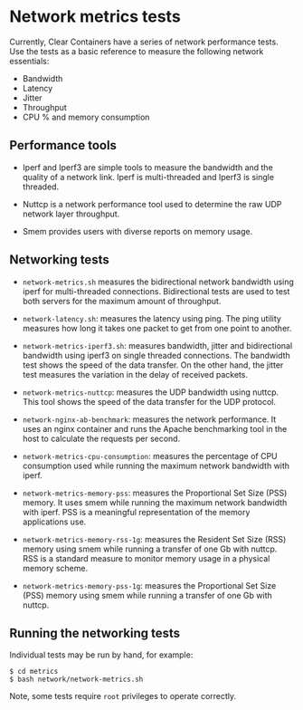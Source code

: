 # Network metrics tests

Currently, Clear Containers have a series of network performance tests. Use the
tests as a basic reference to measure the following network essentials:

- Bandwidth
- Latency
- Jitter
- Throughput
- CPU % and memory consumption

## Performance tools

- Iperf and Iperf3 are simple tools to measure the bandwidth and the quality of
  a network link. Iperf is multi-threaded and Iperf3 is single threaded.

- Nuttcp is a network performance tool used to determine the raw UDP network
  layer throughput.

- Smem provides users with diverse reports on memory usage.

## Networking tests


- `network-metrics.sh` measures the bidirectional network bandwidth using iperf for
multi-threaded connections. Bidirectional tests are used to test both servers
for the maximum amount of throughput.

- `network-latency.sh`: measures the latency using ping. The ping utility measures
how long it takes one packet to get from one point to another.

- `network-metrics-iperf3.sh`: measures bandwidth, jitter and bidirectional bandwidth
using iperf3 on single threaded connections. The bandwidth test shows the speed
of the data transfer. On the other hand, the jitter test measures the variation
in the delay of received packets.

- `network-metrics-nuttcp`: measures the UDP bandwidth using nuttcp. This tool
shows the speed of the data transfer for the UDP protocol.

- `network-nginx-ab-benchmark`: measures the network performance. It uses an nginx
container and runs the Apache benchmarking tool in the host to calculate the
requests per second.

- `network-metrics-cpu-consumption`: measures the percentage of CPU consumption
used while running the maximum network bandwidth with iperf.

- `network-metrics-memory-pss`: measures the Proportional Set Size (PSS) memory.
It uses smem while running the maximum network bandwidth with iperf. PSS is a
meaningful representation of the memory applications use.

- `network-metrics-memory-rss-1g`: measures the Resident Set Size (RSS) memory
using smem while running a transfer of one Gb with nuttcp. RSS is a standard
measure to monitor memory usage in a physical memory scheme.

- `network-metrics-memory-pss-1g`: measures the Proportional Set Size (PSS) memory
using smem while running a transfer of one Gb with nuttcp.

## Running the networking tests

Individual tests may be run by hand, for example:

```
$ cd metrics
$ bash network/network-metrics.sh

```
Note, some tests require `root` privileges to operate correctly.

